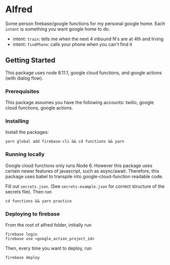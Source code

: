 # Alfred

Some person firebase/google functions for my personal google home. Each `intent` is something you want google home to do.
* intent: `train`: tells me when the next 4 inbound N's are at 4th and Irving
* intent: `findPhone`: calls your phone when you can't find it

## Getting Started

This package uses node 8.11.1, google cloud functions, and google actions (with dialog flow).


### Prerequisites

This package assumes you have the following accounts:
twilio, google cloud functions, google actions.

### Installing

Install the packages:

```
yarn global add firebase-cli && cd functions && yarn
```

### Running locally

Google cloud functions only runs Node 6. However this package uses certain newer features of javascript, such as async/await. Therefore, this package uses babel to transpile into google-cloud-function readable code.

Fill out `secrets.json`. (See `secrets-example.json` for correct structure of the secrets file). Then run

```
cd functions && yarn practice
```

### Deploying to firebase

From the root of alfred folder, initially run

```
firebase login
firebase use <google_action_project_id>
```

Then, every time you want to deploy, run
```
firebase deploy
```
